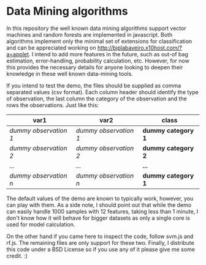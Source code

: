 # Data Mining algorithms
In this repository the well known data mining algorithms support vector machines and random forests are implemented in javascript. 
Both algorithms implement only the minimal set of extensions for classification and can be appreciated working on http://biplabaveiro.x10host.com/?a=applet. I intend to add more features in the future, such as out-of bag estimation, error-handling, probability calculation, etc. However, for now this provides the necessary details for anyone looking to deepen their knowledge in these well known data-mining tools.

If you intend to test the demo, the files should be supplied as comma separated values (csv format). Each column header should identify the type of observation, the last column the category of the observation and the rows the observations. Just like this: 

var1 | var2 | class
--- | --- | ---
*dummy observation 1* | *dummy observation 1* | **dummy category 1**
*dummy observation 2* | *dummy observation 2* | **dummy category 2**
*...* | *...* | **...**
*dummy observation n* | *dummy observation n* | **dummy category 1**

The default values of the demo are known to typically work, however, you can play with them. As a side note, I should point out that while the demo can easily handle 1000 samples with 12 features, taking less than 1 minute, I don't know how it will behave for bigger datasets as only a single core is used for model calculation.

On the other hand if you came here to inspect the code, follow svm.js and rf.js. The remaining files are only support for these two. Finally, I distribute this code under a BSD License so if you use any of it please give me some credit. :)

